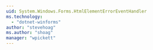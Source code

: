 ```yaml
---
uid: System.Windows.Forms.HtmlElementErrorEventHandler
ms.technology: 
  - "dotnet-winforms"
author: "stevehoag"
ms.author: "shoag"
manager: "wpickett"
---
```

